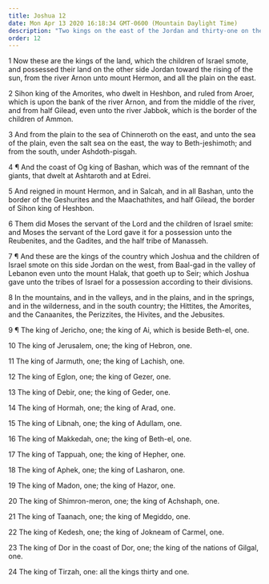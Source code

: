 ```yaml
---
title: Joshua 12
date: Mon Apr 13 2020 16:18:34 GMT-0600 (Mountain Daylight Time)
description: "Two kings on the east of the Jordan and thirty-one on the west are conquered by Israel."
order: 12
---
```


1 Now these are the kings of the land, which the children of Israel smote, and possessed their land on the other side Jordan toward the rising of the sun, from the river Arnon unto mount Hermon, and all the plain on the east.

2 Sihon king of the Amorites, who dwelt in Heshbon, and ruled from Aroer, which is upon the bank of the river Arnon, and from the middle of the river, and from half Gilead, even unto the river Jabbok, which is the border of the children of Ammon.

3 And from the plain to the sea of Chinneroth on the east, and unto the sea of the plain, even the salt sea on the east, the way to Beth-jeshimoth; and from the south, under Ashdoth-pisgah.

4 ¶ And the coast of Og king of Bashan, which was of the remnant of the giants, that dwelt at Ashtaroth and at Edrei.

5 And reigned in mount Hermon, and in Salcah, and in all Bashan, unto the border of the Geshurites and the Maachathites, and half Gilead, the border of Sihon king of Heshbon.

6 Them did Moses the servant of the Lord and the children of Israel smite: and Moses the servant of the Lord gave it for a possession unto the Reubenites, and the Gadites, and the half tribe of Manasseh.

7 ¶ And these are the kings of the country which Joshua and the children of Israel smote on this side Jordan on the west, from Baal-gad in the valley of Lebanon even unto the mount Halak, that goeth up to Seir; which Joshua gave unto the tribes of Israel for a possession according to their divisions.

8 In the mountains, and in the valleys, and in the plains, and in the springs, and in the wilderness, and in the south country; the Hittites, the Amorites, and the Canaanites, the Perizzites, the Hivites, and the Jebusites.

9 ¶ The king of Jericho, one; the king of Ai, which is beside Beth-el, one.

10 The king of Jerusalem, one; the king of Hebron, one.

11 The king of Jarmuth, one; the king of Lachish, one.

12 The king of Eglon, one; the king of Gezer, one.

13 The king of Debir, one; the king of Geder, one.

14 The king of Hormah, one; the king of Arad, one.

15 The king of Libnah, one; the king of Adullam, one.

16 The king of Makkedah, one; the king of Beth-el, one.

17 The king of Tappuah, one; the king of Hepher, one.

18 The king of Aphek, one; the king of Lasharon, one.

19 The king of Madon, one; the king of Hazor, one.

20 The king of Shimron-meron, one; the king of Achshaph, one.

21 The king of Taanach, one; the king of Megiddo, one.

22 The king of Kedesh, one; the king of Jokneam of Carmel, one.

23 The king of Dor in the coast of Dor, one; the king of the nations of Gilgal, one.

24 The king of Tirzah, one: all the kings thirty and one.
